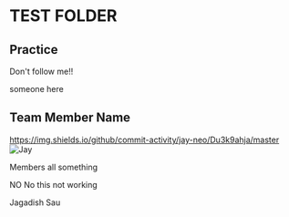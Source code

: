 # TEST FOLDER

## Practice 

Don't follow me!!

someone here


## Team Member Name

https://img.shields.io/github/commit-activity/jay-neo/Du3k9ahja/master
![Jay](https://img.shields.io/github/commit-activity/jay-neo/Du3k9ahja/jay1)


Members all something


NO No this not working

Jagadish Sau
